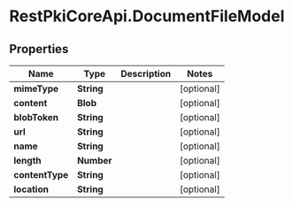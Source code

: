 # RestPkiCoreApi.DocumentFileModel

## Properties
Name | Type | Description | Notes
------------ | ------------- | ------------- | -------------
**mimeType** | **String** |  | [optional] 
**content** | **Blob** |  | [optional] 
**blobToken** | **String** |  | [optional] 
**url** | **String** |  | [optional] 
**name** | **String** |  | [optional] 
**length** | **Number** |  | [optional] 
**contentType** | **String** |  | [optional] 
**location** | **String** |  | [optional] 
